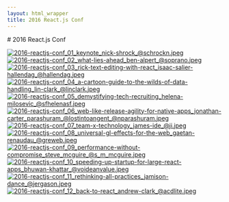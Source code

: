 ```yaml
---
layout: html_wrapper
title: 2016 React.js Conf
---
```


<div markdown="1" class="notes notes--markdown">
# 2016 React.js Conf

[![2016-reactjs-conf_01_keynote_nick-shrock_@schrockn.jpeg][1]][1]
[![2016-reactjs-conf_02_what-lies-ahead_ben-alpert_@soprano.jpeg][2]][2]
[![2016-reactjs-conf_03_rick-text-editing-with-react_isaac-salier-hallendag_@hallendag.jpeg][3]][3]
[![2016-reactjs-conf_04_a-cartoon-guide-to-the-wilds-of-data-handling_lin-clark_@linclark.jpeg][4]][4]
[![2016-reactjs-conf_05_demystifying-tech-recruiting_helena-milosevic_@sfhelenasf.jpeg][5]][5]
[![2016-reactjs-conf_06_web-like-release-agility-for-native-apps_jonathan-carter_parashuram_@lostintoangent_@nparashuram.jpeg][6]][6]
[![2016-reactjs-conf_07_team-x-technology_james-ide_@ji.jpeg][7]][7]
[![2016-reactjs-conf_08_universal-gl-effects-for-the-web_gaetan-renaudau_@greweb.jpeg][8]][8]
[![2016-reactjs-conf_09_performance-without-compromise_steve_mcguire_@s_m_mcguire.jpeg][9]][9]
[![2016-reactjs-conf_10_speeding-up-startup-for-large-react-apps_bhuwan-khattar_@voideanvalue.jpeg][10]][10]
[![2016-reactjs-conf_11_rethinking-all-practices_jamison-dance_@jergason.jpeg][11]][11]
[![2016-reactjs-conf_12_back-to-react_andrew-clark_@acdlite.jpeg][12]][12]

</div>

[1]:  /images/2016-reactjs-conf/2016-reactjs-conf_01_keynote_nick-shrock_@schrockn.jpeg
[2]:  /images/2016-reactjs-conf/2016-reactjs-conf_02_what-lies-ahead_ben-alpert_@soprano.jpeg
[3]:  /images/2016-reactjs-conf/2016-reactjs-conf_03_rick-text-editing-with-react_isaac-salier-hallendag_@hallendag.jpeg
[4]:  /images/2016-reactjs-conf/2016-reactjs-conf_04_a-cartoon-guide-to-the-wilds-of-data-handling_lin-clark_@linclark.jpeg
[5]:  /images/2016-reactjs-conf/2016-reactjs-conf_05_demystifying-tech-recruiting_helena-milosevic_@sfhelenasf.jpeg
[6]:  /images/2016-reactjs-conf/2016-reactjs-conf_06_web-like-release-agility-for-native-apps_jonathan-carter_parashuram_@lostintoangent_@nparashuram.jpeg
[7]:  /images/2016-reactjs-conf/2016-reactjs-conf_07_team-x-technology_james-ide_@ji.jpeg
[8]:  /images/2016-reactjs-conf/2016-reactjs-conf_08_universal-gl-effects-for-the-web_gaetan-renaudau_@greweb.jpeg
[9]:  /images/2016-reactjs-conf/2016-reactjs-conf_09_performance-without-compromise_steve_mcguire_@s_m_mcguire.jpeg
[10]: /images/2016-reactjs-conf/2016-reactjs-conf_10_speeding-up-startup-for-large-react-apps_bhuwan-khattar_@voideanvalue.jpeg
[11]: /images/2016-reactjs-conf/2016-reactjs-conf_11_rethinking-all-practices_jamison-dance_@jergason.jpeg
[12]: /images/2016-reactjs-conf/2016-reactjs-conf_12_back-to-react_andrew-clark_@acdlite.jpeg
